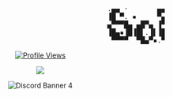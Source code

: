 <pre>
                                              .▄▄ ·       ▄▄▄  ▄▄▄        ▄▄▌ ▐ ▄▌
                                              ▐█ ▀. ▪     ▀▄ █·▀▄ █·▪     ██· █▌▐█
                                              ▄▀▀▀█▄ ▄█▀▄ ▐▀▀▄ ▐▀▀▄  ▄█▀▄ ██▪▐█▐▐▌
                                              ▐█▄▪▐█▐█▌.▐▌▐█•█▌▐█•█▌▐█▌.▐▌▐█▌██▐█▌
                                               ▀▀▀▀  ▀█▄▀▪.▀  ▀.▀  ▀ ▀█▄▀▪ ▀▀▀▀ ▀▪
</pre>
<a href="https://github.com/sosaghostie">

  <p align="center">
    <img src="https://komarev.com/ghpvc/?username=sosaghostie&color=blueviolet" alt="Profile Views">
  </p>
</a>
<p align="center">  
<img src="https://cdn.discordapp.com/banners/774842100336295946/a_d62b080f41a9a44f47e0f37effe6541b.gif?size=2048">
</p>
<p align="center">
  <img src="https://discord.c99.nl/widget/theme-3/774842100336295946.png" alt="Discord Banner 4"/>
</p>
